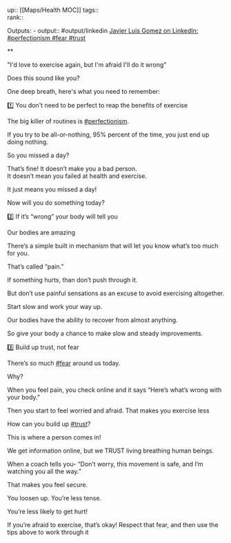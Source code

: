 up:: [[Maps/Health MOC]]
tags::  
rank:: 

Outputs:
	- output:: #output/linkedin [Javier Luis Gomez on LinkedIn: #perfectionism #fear #trust](https://www.linkedin.com/feed/update/urn:li:activity:7018400719774892033/)

**

"I'd love to exercise again, but I'm afraid I'll do it wrong"  
  
Does this sound like you?  
  
One deep breath, here's what you need to remember:  
  
  
1️⃣ You don't need to be perfect to reap the benefits of exercise  
  
The big killer of routines is [#perfectionism](https://www.linkedin.com/feed/hashtag/?keywords=perfectionism&highlightedUpdateUrns=urn%3Ali%3Aactivity%3A7018400719774892033).  
  
If you try to be all-or-nothing, 95% percent of the time, you just end up doing nothing.  
  
So you missed a day?  
  
That’s fine! It doesn’t make you a bad person.  
It doesn’t mean you failed at health and exercise.  
  
It just means you missed a day!  
  
Now will you do something today?  
  
  
2️⃣ If it’s “wrong” your body will tell you  
  
Our bodies are amazing  
  
There’s a simple built in mechanism that will let you know what’s too much for you.  
  
That’s called “pain.”  
  
If something hurts, than don’t push through it.  
  
But don’t use painful sensations as an excuse to avoid exercising altogether.  
  
Start slow and work your way up.  
  
Our bodies have the ability to recover from almost anything.  
  
So give your body a chance to make slow and steady improvements.  
  
  
3️⃣ Build up trust, not fear  
  
There’s so much [#fear](https://www.linkedin.com/feed/hashtag/?keywords=fear&highlightedUpdateUrns=urn%3Ali%3Aactivity%3A7018400719774892033) around us today.  
  
Why?  
  
When you feel pain, you check online and it says “Here’s what’s wrong with your body.”  
  
Then you start to feel worried and afraid. That makes you exercise less  
  
How can you build up [#trust](https://www.linkedin.com/feed/hashtag/?keywords=trust&highlightedUpdateUrns=urn%3Ali%3Aactivity%3A7018400719774892033)?  
  
This is where a person comes in!  
  
We get information online, but we TRUST living breathing human beings.  
  
When a coach tells you- “Don’t worry, this movement is safe, and I’m watching you all the way.”  
  
That makes you feel secure.  
  
You loosen up. You’re less tense.  
  
You’re less likely to get hurt!  
  
  
If you’re afraid to exercise, that’s okay! Respect that fear, and then use the tips above to work through it
